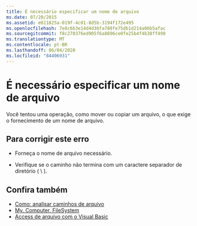 ```yaml
---
title: É necessário especificar um nome de arquivo
ms.date: 07/20/2015
ms.assetid: e011825a-019f-4c01-8d5b-3194f172e495
ms.openlocfilehash: 7e8c6b3e14d4d36fa780fe75db1d214a06b5afac
ms.sourcegitcommit: f8c270376ed905f6a8896ce0fe25b4f4b38ff498
ms.translationtype: MT
ms.contentlocale: pt-BR
ms.lasthandoff: 06/04/2020
ms.locfileid: "84406931"
---
```

# <a name="you-must-specify-a-file-name"></a>É necessário especificar um nome de arquivo
Você tentou uma operação, como mover ou copiar um arquivo, o que exige o fornecimento de um nome de arquivo.  
  
## <a name="to-correct-this-error"></a>Para corrigir este erro  
  
- Forneça o nome de arquivo necessário.  
  
- Verifique se o caminho não termina com um caractere separador de diretório ( \\ ).  
  
## <a name="see-also"></a>Confira também

- [Como: analisar caminhos de arquivo](../developing-apps/programming/drives-directories-files/how-to-parse-file-paths.md)
- [My. Computer. FileSystem](xref:Microsoft.VisualBasic.FileIO.FileSystem)
- [Access de arquivo com o Visual Basic](../developing-apps/programming/drives-directories-files/file-access.md)
